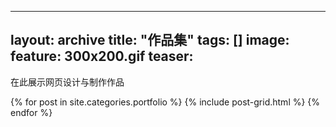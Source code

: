 ---
layout: archive
title: "作品集"
tags: []
image: 
  feature: 300x200.gif
  teaser:
 ---
 在此展示网页设计与制作作品
<div class="tiles">
{% for post in site.categories.portfolio %}
  {% include post-grid.html %}
{% endfor %}
</div>